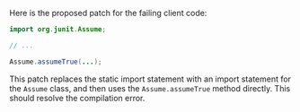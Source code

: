Here is the proposed patch for the failing client code:

```java
import org.junit.Assume;

// ...

Assume.assumeTrue(...);
```

This patch replaces the static import statement with an import statement for the `Assume` class, and then uses the `Assume.assumeTrue` method directly. This should resolve the compilation error.